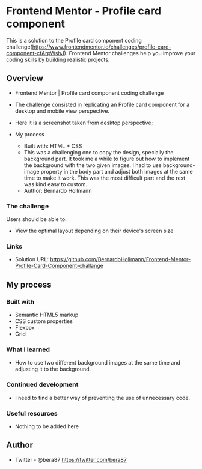 # Frontend Mentor - Profile card component

This is a solution to the Profile card component coding challenge(https://www.frontendmentor.io/challenges/profile-card-component-cfArpWshJ). Frontend Mentor challenges help you improve your coding skills by building realistic projects.

## Overview

  - Frontend Mentor | Profile card component coding challenge
  - The challenge consisted in replicating an Profile card component for a desktop and mobile view perspective.
  - Here it is a screenshot taken from desktop perspective;

- My process
  - Built with: HTML + CSS
  - This was a challenging one to copy the design, specially the background part. It took me a while to figure out how to implement the background with the two given images. I had to use background-image property in the body part and adjust both images at the same time to make it work. This was the most difficult part and the rest was kind easy to custom.
  - Author: Bernardo Hollmann

### The challenge

Users should be able to:

- View the optimal layout depending on their device's screen size

### Links

- Solution URL: https://github.com/BernardoHollmann/Frontend-Mentor-Profile-Card-Component-challange

## My process

### Built with

- Semantic HTML5 markup
- CSS custom properties
- Flexbox
- Grid

### What I learned

- How to use two different background images at the same time and adjusting it to the background.

### Continued development

- I need to find a better way of preventing the use of unnecessary code.

### Useful resources

- Nothing to be added here

## Author

- Twitter - @bera87 https://twitter.com/bera87